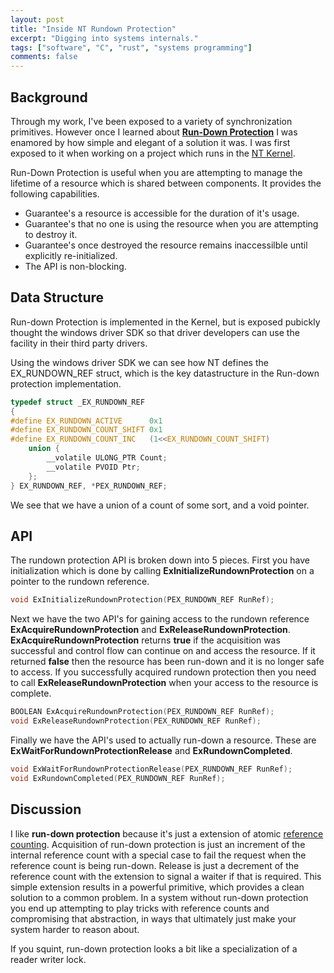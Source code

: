```yaml
---
layout: post
title: "Inside NT Rundown Protection"
excerpt: "Digging into systems internals."
tags: ["software", "C", "rust", "systems programming"]
comments: false
---
```


## Background

Through my work, I've been exposed to a variety of synchronization primitives.
However once I learned about [__Run-Down Protection__][run-down-link] I was enamored
by how simple and elegant of a solution it was. I was first exposed to it when working
on a project which runs in the [NT Kernel][nt-kernel-link].

Run-Down Protection is useful when you are attempting to manage the lifetime of a
resource which is shared between components. It provides the following capabilities.

* Guarantee's a resource is accessible for the duration of it's usage.
* Guarantee's that no one is using the resource when you are attempting to destroy it.
* Guarantee's once destroyed the resource remains inaccessilble until explicitly re-initialized.
* The API is non-blocking.

## Data Structure

Run-down Protection is implemented in the Kernel, but is exposed pubickly thought the windows
driver SDK so that driver developers can use the facility in their third party drivers.

Using the windows driver SDK we can see how NT defines the EX_RUNDOWN_REF struct, which is the
key datastructure in the Run-down protection implementation.

```c
typedef struct _EX_RUNDOWN_REF
{
#define EX_RUNDOWN_ACTIVE      0x1
#define EX_RUNDOWN_COUNT_SHIFT 0x1
#define EX_RUNDOWN_COUNT_INC   (1<<EX_RUNDOWN_COUNT_SHIFT)
    union {
        __volatile ULONG_PTR Count;
        __volatile PVOID Ptr;
    };
} EX_RUNDOWN_REF, *PEX_RUNDOWN_REF;
```

We see that we have a union of a count of some sort, and a void pointer.

## API

The rundown protection API is broken down into 5 pieces.
First you have initialization which is done by calling __ExInitializeRundownProtection__
on a pointer to the rundown reference.

```c
void ExInitializeRundownProtection(PEX_RUNDOWN_REF RunRef);
```

Next we have the two API's for gaining access to the rundown reference
__ExAcquireRundownProtection__ and __ExReleaseRundownProtection__. 
__ExAcquireRundownProtection__ returns __true__ if the acquisition was successful
and control flow can continue on and access the resource. If it returned
__false__ then the resource has been run-down and it is no longer safe
to access. If you successfully acquired rundown protection then you need
to call __ExReleaseRundownProtection__ when your access to the resource is complete.

```c
BOOLEAN ExAcquireRundownProtection(PEX_RUNDOWN_REF RunRef);
void ExReleaseRundownProtection(PEX_RUNDOWN_REF RunRef);
```

Finally we have the API's used to actually run-down a resource. These are 
__ExWaitForRundownProtectionRelease__ and __ExRundownCompleted__. 

```c
void ExWaitForRundownProtectionRelease(PEX_RUNDOWN_REF RunRef);
void ExRundownCompleted(PEX_RUNDOWN_REF RunRef); 
```

## Discussion

I like __run-down protection__ because it's just a extension of atomic
[reference counting][ref-count-link]. Acquisition of run-down protection
is just an increment of the internal reference count with a special case
to fail the request when the reference count is being run-down. Release
is just a decrement of the reference count with the extension to signal
a waiter if that is required. This simple extension results in a powerful
primitive, which provides a clean solution to a common problem. In a system
without run-down protection you end up attempting to play tricks with reference
counts and compromising that abstraction, in ways that ultimately just make
your system harder to reason about.

If you squint, run-down protection looks a bit like a specialization of a
reader writer lock.

[run-down-link]: https://docs.microsoft.com/en-us/windows-hardware/drivers/kernel/run-down-protection
[nt-kernel-link]: https://en.wikipedia.org/wiki/Windows_NT
[ref-count-link]: https://en.wikipedia.org/wiki/Reference_counting
[reactos-link]: https://github.com/reactos/reactos/blob/master/ntoskrnl/ex/rundown.c
